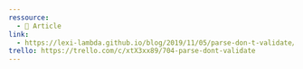```yaml
---
ressource:
  - 📰 Article
link:
  - https://lexi-lambda.github.io/blog/2019/11/05/parse-don-t-validate/
trello: https://trello.com/c/xtX3xx89/704-parse-dont-validate
---
```

